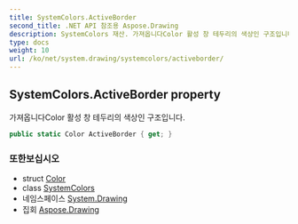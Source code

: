 ```yaml
---
title: SystemColors.ActiveBorder
second_title: .NET API 참조용 Aspose.Drawing
description: SystemColors 재산. 가져옵니다Color 활성 창 테두리의 색상인 구조입니다.
type: docs
weight: 10
url: /ko/net/system.drawing/systemcolors/activeborder/
---
```

## SystemColors.ActiveBorder property

가져옵니다Color 활성 창 테두리의 색상인 구조입니다.

```csharp
public static Color ActiveBorder { get; }
```

### 또한보십시오

* struct [Color](../../color/)
* class [SystemColors](../)
* 네임스페이스 [System.Drawing](../../systemcolors/)
* 집회 [Aspose.Drawing](../../../)


